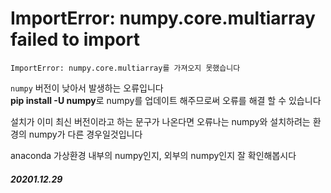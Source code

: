 # ImportError: numpy.core.multiarray failed to import

    ImportError: numpy.core.multiarray를 가져오지 못했습니다

`numpy` 버전이 낮아서 발생하는 오류입니다  
**pip install -U numpy**로 numpy를 업데이트 해주므로써 오류를 해결 할 수 있습니다 

설치가 이미 최신 버전이라고 하는 문구가 나온다면 오류나는 numpy와 설치하려는 환경의 numpy가 다른 경우일것입니다 

anaconda 가상환경 내부의 numpy인지, 외부의 numpy인지 잘 확인해봅시다 

##### 20201.12.29
